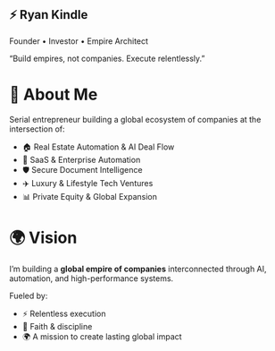 ## ⚡ Ryan Kindle

Founder • Investor • Empire Architect

“Build empires, not companies. Execute relentlessly.”

# 🚀 About Me

Serial entrepreneur building a global ecosystem of companies at the intersection of:

- 🏠 Real Estate Automation & AI Deal Flow  
- 🤖 SaaS & Enterprise Automation  
- 🛡️ Secure Document Intelligence  
- ✈️ Luxury & Lifestyle Tech Ventures  
- 📊 Private Equity & Global Expansion

# 🌍 Vision  
I’m building a **global empire of companies** interconnected through AI, automation, and high-performance systems.  

Fueled by:  
- ⚡ Relentless execution  
- 🙏 Faith & discipline  
- 🌍 A mission to create lasting global impact
